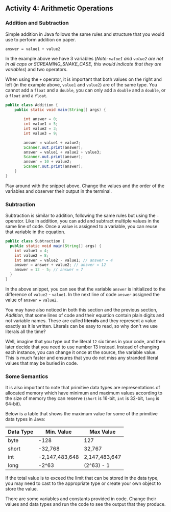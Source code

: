 ## Activity 4: Arithmetic Operations

### Addition and Subtraction

Simple addition in Java follows the same rules and structure that you would use to perform addition on paper. 

```
answer = value1 + value2
```

In the example above we have 3 variables (*Note: `value1` and `value2` are not in all caps or SCREAMING_SNAKE_CASE, this would indicate that they are variables*) and two operators. 

When using the `+` operator, it is important that both values on the right and left (in the example above, `value1` and `value2`) are of the same type. You cannot add a `float` and a `double`, you can only add a `double` and a `double`, or a `float` and a `float`.  

```java
public class Addition {
    public static void main(String[] args) {
        
        int answer = 0;
        int value1 = 5;
        int value2 = 3;
        int value3 = 9;

        answer = value1 + value2;
        Scanner.out.print(answer);
        answer = value1 + value2 + value3;
        Scanner.out.print(answer);
        answer = 10 + value2;
        Scanner.out.print(answer);
    }
}
```

Play around with the snippet above. Change the values and the order of the variables and observer their output in the terminal. 

### Subtraction

Subtraction is similar to addition, following the same rules but using the `-` operator. Like in addition, you can add and subtract multiple values in the same line of code. Once a value is assigned to a variable, you can reuse that variable in the equation. 

```java
public class Subtraction {
  public static void main(String[] args) {
    int value1 = 4;
	int value2 = 8;
    int answer = value2 - value1; // answer = 4
	answer = answer + value2; // answer = 12  
    answer = 12 - 5; // answer = 7
  }
}
```

In the above snippet, you can see that the variable `answer` is initialized to the difference of `value2` - `value1`. In the next line of code `answer` assigned the value of `answer` + `value2`. 

You may have also noticed in both this section and the previous section, *Addition*, that some lines of code and their equation contain plain digits and not variable names. These are called **literals** and they represent a value exactly as it is written. Literals can be easy to read, so why don't we use literals all the time?

Well, imagine that you type out the literal `12` six times in your code, and then later decide that you need to use number 13 instead. Instead of changing each instance, you can change it once at the source, the variable value. This is much faster and ensures that you do not miss any stranded literal values that may be buried in code. 

### Some Semantics

It is also important to note that primitive data types are representations of allocated memory which have minimum and maximum values according to the size of memory they can reserve (`short` is 16-bit, `int` is 32-bit, `long` is 64-bit). 

Below is a table that shows the maximum value for some of the primitive data types in Java:

| Data Type | Min. Value     | Max Value     |
| --------- | -------------- | ------------- |
| byte      | -128           | 127           |
| short     | -32,768        | 32,767        |
| int       | -2,147,483,648 | 2,147,483,647 |
| long      | -2^63          | (2^63) - 1    |

If the total value is to exceed the limit that can be stored in the data type, you may need to cast to the appropriate type or create your own object to store the value. 

There are some variables and constants provided in code. Change their values and data types and run the code to see the output that they produce. 

